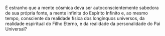 ﻿É estranho que a mente cósmica deva ser autoconscientemente sabedora de sua própria fonte, a mente infinita do Espírito Infinito e, ao mesmo tempo, consciente da realidade física dos longínquos universos, da realidade espiritual do Filho Eterno, e da realidade da personalidade do Pai Universal?
